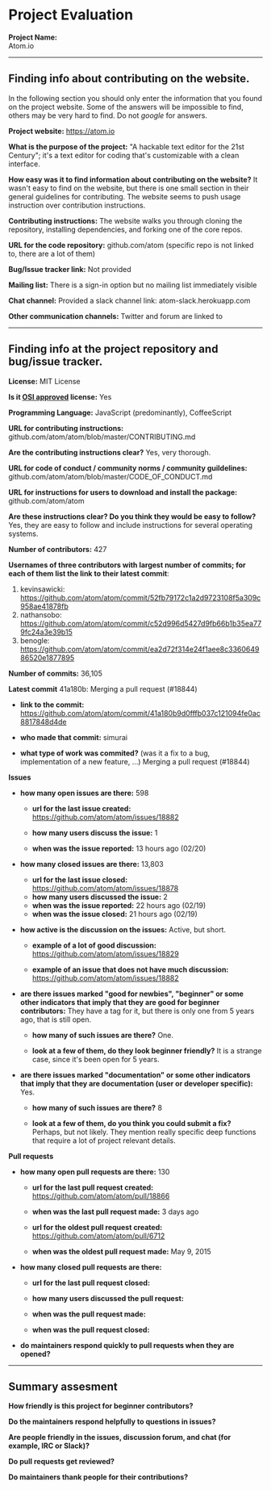 # Project Evaluation 



__Project Name:__  
Atom.io

---

## Finding info about contributing on the website.

In the following section you should only enter the information that you
found on the project website. Some of the answers will be impossible to find, others
may be very hard to find. Do not _google_ for answers.

__Project website:__
https://atom.io

__What is the purpose of the project:__
"A hackable text editor for the 21st Century"; it's a text editor for coding that's customizable with a clean interface.

__How easy was it to find information about contributing on the website?__
It wasn't easy to find on the website, but there is one small section in their general guidelines for contributing. 
The website seems to push usage instruction over contribution instructions.

__Contributing instructions:__
The website walks you through cloning the repository, installing dependencies, and forking one of the core repos.

__URL for the code repository:__
github.com/atom (specific repo is not linked to, there are a lot of them)

__Bug/Issue tracker link:__
Not provided

__Mailing list:__
There is a sign-in option but no mailing list immediately visible

__Chat channel:__
Provided a slack channel link: atom-slack.herokuapp.com

__Other communication channels:__
Twitter and forum are linked to

---

## Finding info at the project repository and bug/issue tracker.

__License:__
MIT License

__Is it [OSI approved](https://opensource.org/licenses/alphabetical) license:__
Yes

__Programming Language:__
JavaScript (predominantly), CoffeeScript

__URL for contributing instructions:__ 
github.com/atom/atom/blob/master/CONTRIBUTING.md

__Are the contributing instructions clear?__ 
Yes, very thorough.


__URL for code of conduct / community norms / community guildelines:__
github.com/atom/atom/blob/master/CODE_OF_CONDUCT.md

__URL for instructions for users to download and install the package:__
github.com/atom/atom

__Are these instructions clear? Do you think they would be easy to follow?__
Yes, they are easy to follow and include instructions for several operating systems.

__Number of contributors:__
427

__Usernames of three contributors with largest number of commits; for
each of them list the link to their latest commit__:

1. kevinsawicki: https://github.com/atom/atom/commit/52fb79172c1a2d9723108f5a309c958ae41878fb
2. nathansobo: https://github.com/atom/atom/commit/c52d996d5427d9fb66b1b35ea779fc24a3e39b15
3. benogle: https://github.com/atom/atom/commit/ea2d72f314e24f1aee8c336064986520e1877895


__Number of commits:__
36,105

__Latest commit__
41a180b: Merging a pull request (#18844)

- __link to the commit:__
https://github.com/atom/atom/commit/41a180b9d0fffb037c121094fe0ac8817848d4de

- __who made that commit:__
simurai

- __what type of work was commited?__ (was it a fix to a bug, implementation of a new feature, ...)
Merging a pull request (#18844)


__Issues__

- __how many open issues are there:__
598

    - __url for the last issue created:__
    https://github.com/atom/atom/issues/18882

    - __how many users discuss the issue:__
    1
    
    - __when was the issue reported:__
    13 hours ago (02/20)
    

- __how many closed issues are there:__
13,803
    - __url for the last issue closed:__
    https://github.com/atom/atom/issues/18878
    - __how many users discussed the issue:__
    2
    - __when was the issue reported:__
    22 hours ago (02/19)
    - __when was the issue closed:__
    21 hours ago (02/19)

- __how active is the discussion on the issues:__ 
Active, but short. 

    - __example of a lot of good discussion:__ 
    https://github.com/atom/atom/issues/18829
    
    - __example of an issue that does not have much discussion:__
    https://github.com/atom/atom/issues/18882



- __are there issues marked "good for newbies", "beginner" or some other indicators that imply that they are good for beginner contributors:__
They have a tag for it, but there is only one from 5 years ago, that is still open. 
    - __how many of such issues are there?__
    One.
    
    - __look at a few of them, do they look beginner friendly?__ 
    It is a strange case, since it's been open for 5 years. 



- __are there issues marked "documentation" or some other indicators that imply that they are documentation (user or developer specific):__
Yes.

    - __how many of such issues are there?__
    8
    
    - __look at a few of them, do you think you could submit a fix?__ 
    Perhaps, but not likely. They mention really specific deep functions that require a lot of project relevant details.  



__Pull requests__

- __how many open pull requests are there:__
130

    - __url for the last pull request created:__
    https://github.com/atom/atom/pull/18866
    
    - __when was the last pull request made:__
    3 days ago

    - __url for the oldest pull request created:__
    https://github.com/atom/atom/pull/6712
    
    - __when was the oldest pull request made:__
    May 9, 2015

- __how many closed pull requests are there:__


    - __url for the last pull request closed:__
    
    - __how many users discussed the pull request:__
    
    - __when was the pull request made:__
    
    - __when was the pull request closed:__
    

- __do maintainers respond quickly to pull requests when they are opened?__ 





---


## Summary assesment
__How friendly is this project for beginner contributors?__


__Do the maintainers respond helpfully to questions in issues?__


__Are people friendly in the issues, discussion forum, and chat (for example, IRC or Slack)?__



__Do pull requests get reviewed?__



__Do maintainers thank people for their contributions?__


